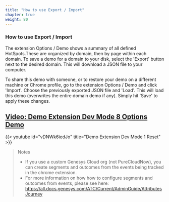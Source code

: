 ```yaml
---
title: "How to use Export / Import"
chapter: true
weight: 80
---
```


### How to use Export / Import
The extension Options / Demo shows a summary of all defined HotSpots.These are organized by domain, then by page within each domain.
To save a demo for a domain to your disk, select the 'Export' button next to the desired domain. This will download a JSON file to your computer.

To share this demo with someone, or to restore your demo on a different machine or Chrome profile, go to the extension Options / Demo and click 'Import'. Choose the previously exported JSON file and 'Load'. This will load this demo (overwrites the entire domain demo if any). Simply hit 'Save' to apply these changes.


## [Video: Demo Extension Dev Mode 8 Options Demo](https://youtu.be/q8ZT3GUDYSQ)

{{< youtube id="vDNWk6iedJo" title="Demo Extension Dev Mode 1 Reset" >}}


>Notes
>- If you use a custom Genesys Cloud org (not PureCloudNow), you can create segments and outcomes from the events being tracked in the chrome extension.
>- For more information on how how to configure segments and outcomes from events,  please see here: https://all.docs.genesys.com/ATC/Current/AdminGuide/AttributesJourney 
